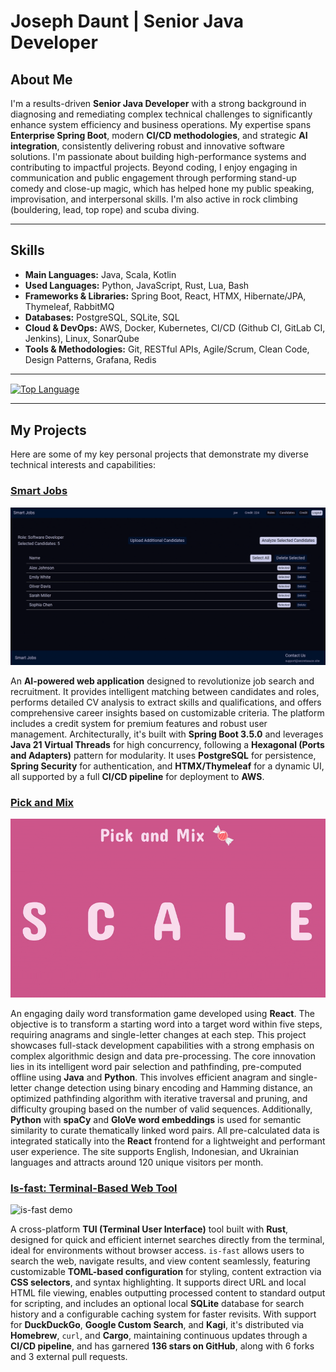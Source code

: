 # Joseph Daunt | Senior Java Developer

## About Me

I'm a results-driven **Senior Java Developer** with a strong background in
diagnosing and remediating complex technical challenges to significantly enhance
system efficiency and business operations. My expertise spans **Enterprise
Spring Boot**, modern **CI/CD methodologies**, and strategic **AI integration**,
consistently delivering robust and innovative software solutions. I'm passionate
about building high-performance systems and contributing to impactful projects.
Beyond coding, I enjoy engaging in communication and public engagement through
performing stand-up comedy and close-up magic, which has helped hone my public
speaking, improvisation, and interpersonal skills. I'm also active in rock
climbing (bouldering, lead, top rope) and scuba diving.

---

## Skills

- **Main Languages:** Java, Scala, Kotlin
- **Used Languages:** Python, JavaScript, Rust, Lua, Bash
- **Frameworks & Libraries:** Spring Boot, React, HTMX, Hibernate/JPA,
  Thymeleaf, RabbitMQ
- **Databases:** PostgreSQL, SQLite, SQL
- **Cloud & DevOps:** AWS, Docker, Kubernetes, CI/CD (Github CI, GitLab CI,
  Jenkins), Linux, SonarQube
- **Tools & Methodologies:** Git, RESTful APIs, Agile/Scrum, Clean Code, Design
  Patterns, Grafana, Redis

---

<div>
<a href="https://github.com/anuraghazra/github-readme-stats?tab=readme-ov-file#top-languages-card"><img height=190 align="center" alt="Top Language" src="https://github-readme-stats.vercel.app/api/top-langs/?username=Magic-JD&layout=compact&title_color=cba6f7&theme=catppuccin_mocha&border_color=45475a"/></a>
</div>

---

## My Projects

Here are some of my key personal projects that demonstrate my diverse technical
interests and capabilities:

### [Smart Jobs](https://github.com/Magic-JD/SmartJobs)

![smart jobs demo](demos/smartjobs.gif)

An **AI-powered web application** designed to revolutionize job search and
recruitment. It provides intelligent matching between candidates and roles,
performs detailed CV analysis to extract skills and qualifications, and offers
comprehensive career insights based on customizable criteria. The platform
includes a credit system for premium features and robust user management.
Architecturally, it's built with **Spring Boot 3.5.0** and leverages **Java 21
Virtual Threads** for high concurrency, following a **Hexagonal (Ports and
Adapters)** pattern for modularity. It uses **PostgreSQL** for persistence,
**Spring Security** for authentication, and **HTMX/Thymeleaf** for a dynamic UI,
all supported by a full **CI/CD pipeline** for deployment to **AWS**.

### [Pick and Mix](https://github.com/Magic-JD/PickAndMix)

![pick and mix demo](demos/wordplay.gif)

An engaging daily word transformation game developed using **React**. The
objective is to transform a starting word into a target word within five steps,
requiring anagrams and single-letter changes at each step. This project
showcases full-stack development capabilities with a strong emphasis on complex
algorithmic design and data pre-processing. The core innovation lies in its
intelligent word pair selection and pathfinding, pre-computed offline using
**Java** and **Python**. This involves efficient anagram and single-letter
change detection using binary encoding and Hamming distance, an optimized
pathfinding algorithm with iterative traversal and pruning, and difficulty
grouping based on the number of valid sequences. Additionally, **Python** with
**spaCy** and **GloVe word embeddings** is used for semantic similarity to
curate thematically linked word pairs. All pre-calculated data is integrated
statically into the **React** frontend for a lightweight and performant user
experience. The site supports English, Indonesian, and Ukrainian languages and
attracts around 120 unique visitors per month.

### [Is-fast: Terminal-Based Web Tool](https://github.com/Magic-JD/is-fast)

![is-fast demo](demos/is-fast.gif)

A cross-platform **TUI (Terminal User Interface)** tool built with **Rust**,
designed for quick and efficient internet searches directly from the terminal,
ideal for environments without browser access. `is-fast` allows users to search
the web, navigate results, and view content seamlessly, featuring customizable
**TOML-based configuration** for styling, content extraction via **CSS
selectors**, and syntax highlighting. It supports direct URL and local HTML file
viewing, enables outputting processed content to standard output for scripting,
and includes an optional local **SQLite** database for search history and a
configurable caching system for faster revisits. With support for
**DuckDuckGo**, **Google Custom Search**, and **Kagi**, it's distributed via
**Homebrew**, `curl`, and **Cargo**, maintaining continuous updates through a
**CI/CD pipeline**, and has garnered **136 stars on GitHub**, along with 6 forks
and 3 external pull requests.
